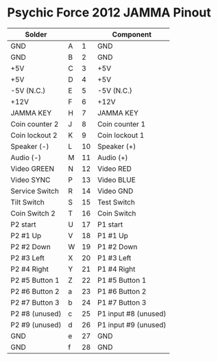 # Psychic Force 2012 JAMMA Pinout

| Solder  | | | Component |
| ------ | - | - | ------ |
| GND | A | 1 | GND |
| GND | B | 2 | GND |
| +5V | C | 3 | +5V |
| +5V | D | 4 | +5V |
| -5V (N.C.) | E | 5 | -5V (N.C.)
| +12V | F | 6 | +12V |
| JAMMA KEY | H | 7 | JAMMA KEY |
| Coin counter 2 | J | 8 | Coin counter 1 |
| Coin lockout 2 | K | 9 | Coin lockout 1 |
| Speaker (-) | L | 10 | Speaker (+) |
| Audio (-) | M | 11 | Audio (+) |
| Video GREEN | N | 12 | Video RED |
| Video SYNC | P | 13 | Video BLUE |
| Service Switch | R | 14 | Video GND |
| Tilt Switch | S | 15 | Test Switch |
| Coin Switch 2 | T | 16 | Coin Switch |
| P2 start | U | 17 | P1 start |
| P2 #1 Up | V | 18 | P1 #1 Up |
| P2 #2 Down | W | 19 | P1 #2 Down |
| P2 #3 Left | X | 20 | P1 #3 Left |
| P2 #4 Right | Y | 21 | P1 #4 Right |
| P2 #5 Button 1 | Z | 22 | P1 #5 Button 1 |
| P2 #6 Button 2 | a | 23 | P1 #6 Button 2 |
| P2 #7 Button 3 | b | 24 | P1 #7 Button 3 |
| P2 #8 (unused) | c | 25 | P1 input #8 (unused) |
| P2 #9 (unused) | d | 26 | P1 input #9 (unused) |
| GND | e | 27 | GND |
| GND | f | 28 | GND |
